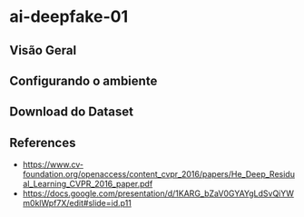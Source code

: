 # ai-deepfake-01

## Visão Geral

## Configurando o ambiente

## Download do Dataset


## References
- https://www.cv-foundation.org/openaccess/content_cvpr_2016/papers/He_Deep_Residual_Learning_CVPR_2016_paper.pdf
- https://docs.google.com/presentation/d/1KARG_bZaV0GYAYgLdSvQiYWm0klWpf7X/edit#slide=id.p11
